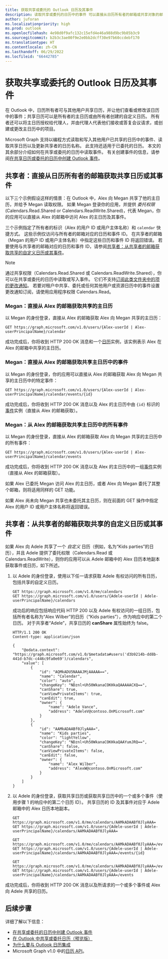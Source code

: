 ```yaml
---
title: 获取共享或委托的 Outlook 日历及其事件
description: 读取共享或委托的日历中的事件 可以直接从日历所有者的邮箱或共享对象的邮箱中获取共享日历或事件。
author: juforan
ms.localizationpriority: high
ms.prod: outlook
ms.openlocfilehash: 4e98d0f9afc132c15efd4e46a988d9bc9b85b3c9
ms.sourcegitcommit: b2b3c3ae00f9e2e0bb2dcff30e97b60ccdebf170
ms.translationtype: HT
ms.contentlocale: zh-CN
ms.lasthandoff: 06/29/2022
ms.locfileid: "66442785"
---
```

# <a name="get-shared-or-delegated-outlook-calendar-and-its-events"></a>获取共享或委托的 Outlook 日历及其事件

在 Outlook 中，日历所有者可与其他用户共享日历，并让他们查看或修改该日历中的事件；共享日历可以是所有者的主日历或由所有者创建的自定义日历。 所有者还可以将主日历授权给代理人，并由代理人代表他们接收或答复会议请求，或创建或更改主日历中的项目。

Microsoft Graph 支持以编程方式读取和写入其他用户已共享的日历中的事件、读取共享日历以及更新共享者的日历名称。 此支持还适用于已委托的日历。 本文的其余部分介绍如何在共享或委托的日历中读取事件。 有关创建事件的信息，请参阅[在共享日历或委托的日历中创建 Outlook 事件](outlook-create-event-in-shared-delegated-calendar.md)。

## <a name="sharee-get-a-shared-calendar-or-its-events-directly-from-calendar-owners-mailbox"></a>共享者：直接从日历所有者的邮箱获取共享日历或其事件

以下三个示例假设这样的情景：在 Outlook 中，Alex 向 Megan 共享了他的主日历，并给予 Megan 读取权限。 如果 Megan 登录你的应用，并提供 _委托权限_ (Calendars.Read.Shared or Calendars.ReadWrite.Shared)，代表 Megan，你的应用可以直接从 Alex 的邮箱中访问 Alex 的主日历及其事件。

三个示例指定了所有者的标识（Alex 的用户 ID 或用户主体名称）和 `calendar` 快捷方式。 这些示例仅访问与所有者的邮箱对应的日历和事件 ID。 在共享者的邮箱（Megan 的用户 ID 或用户主体名称）中指定这些日历和事件 ID 将返回错误。 若要使用与共享者的邮箱对应的日历和事件 ID，请参阅[共享者：从共享者的邮箱获取共享的自定义日历或其事件](#sharee-get-shared-custom-calendar-or-its-events-from-sharees-mailbox)。 

> [!NOTE]
> 通过共享权限（Calendars.Read.Shared 或 Calendars.ReadWrite.Shared），你可以在共享或委托的日历中读取或写入事件。 它们不支持[订阅此类文件夹中的项的更改通知](webhooks.md)。 若要对租户中共享、委托或任何其他用户或资源日历中的事件设置更改通知订阅，请使用应用程序权限 Calendars.Read。

### <a name="megan-get-the-shared-primary-calendar-directly-from-alex-mailbox"></a>Megan：直接从 Alex 的邮箱获取共享的主日历

以 Megan 的身份登录，直接从 Alex 的邮箱获取 Alex 向 Megan 共享的主日历：

<!-- { "blockType": "ignored" } -->
```http
GET https://graph.microsoft.com/v1.0/users/{Alex-userId | Alex-userPrincipalName}/calendar
```

成功完成后，你将收到 HTTP 200 OK 消息和一个[日历](/graph/api/resources/calendar)实例，该实例表示 Alex 在Alex 的邮箱中共享的主日历。

### <a name="megan-get-an-event-in-the-shared-primary-calendar-directly-from-alex-mailbox"></a>Megan：直接从 Alex 的邮箱获取共享主日历中的事件

以 Megan 的身份登录，你的应用可以直接从 Alex 的邮箱获取 Alex 向 Megan 共享的主日历中的特定事件：

<!-- { "blockType": "ignored" } -->
```http
GET https://graph.microsoft.com/v1.0/users/{Alex-userId | Alex-userPrincipalName}/calendar/events/{id}
```

成功完成后，你将收到 HTTP 200 OK 消息以及 Alex 的主日历中由 `{id}` 标识的[事件](/graph/api/resources/event)实例（直接从 Alex 的邮箱获取）。

### <a name="megan-get-all-the-events-in-the-shared-primary-calendar-from-alex-mailbox"></a>Megan：从 Alex 的邮箱获取共享主日历中的所有事件

以 Megan 的身份登录，直接从 Alex 的邮箱获取 Alex 向 Megan 共享的主日历中的所有事件：

<!-- { "blockType": "ignored" } -->
```http
GET https://graph.microsoft.com/v1.0/users/{Alex-userId | Alex-userPrincipalName}/calendar/events
```

成功完成后，你将收到 HTTP 200 OK 消息以及 Alex 的主日历中的一组[事件](/graph/api/resources/event)实例（直接从 Alex 的邮箱获取）。

如果 Alex 已委托 Megan 访问 Alex 的主日历，或者 Alex 向 Megan 委托了其整个邮箱，则将适用同样的 GET 功能。

如果 Alex 尚未向 Megan 共享也未委托其主日历，则在前面的 GET 操作中指定 Alex 的用户 ID 或用户主体名称将返回错误。 


## <a name="sharee-get-shared-custom-calendar-or-its-events-from-sharees-mailbox"></a>共享者：从共享者的邮箱获取共享的自定义日历或其事件

如果 Alex 向 Adele 共享了一个 _自定义_ 日历（例如，名为“Kids parties”的日历），并且 Adele 提供了委托权限（Calendars.Read 或 Calendars.ReadWrite），则你的应用可以从 Adele 邮箱中的 Alex 日历本地副本获取事件或日历，如下所述。

1. 以 Adele 的身份登录，使用以下任一请求获取 Adele 有权访问的所有日历，包括共享的自定义日历。

    <!-- {
      "blockType": "request",
      "name": "get_all_Adele_calendars"
    }-->
    ```http
    GET https://graph.microsoft.com/v1.0/me/calendars
    GET https://graph.microsoft.com/v1.0/users/{Adele-userId | Adele-userPrincipalName}/calendars
    ```

    成功后的响应包括响应代码 HTTP 200 以及 Adele 有权访问的一组日历，包括所有者名称为“Alex Wilber”的日历（“Kids parties”），作为响应中的第二个日历。 对于共享者“Adele”，共享日历的 **canShare** 属性始终为 false。

    <!-- {
      "blockType": "response",
      "name": "get_all_Adele_calendars",
      "truncated": true,
      "@odata.type": "microsoft.graph.calendar",
      "isCollection": true
    } -->
    ```http
    HTTP/1.1 200 OK
    Content-type: application/json

    {
        "@odata.context": "https://graph.microsoft.com/v1.0/$metadata#users('d3b9214b-dd8b-441d-b7dc-c446c9fa0e69')/calendars",
        "value": [
            {
                "id": "AQMkADU5NAAAJMjAAAAA==",
                "name": "Calendar",
                "color": "auto",
                "changeKey": "NDznl+Uh50WkanaCOKHkaQAAAAACXQ==",
                "canShare": true,
                "canViewPrivateItems": true,
                "canEdit": true,
                "owner": {
                    "name": "Adele Vance",
                    "address": "AdeleV@contoso.OnMicrosoft.com"
                }
            },
            {
                "id": "AAMkADAABf0JlyAAA=",
                "name": "Kids parties",
                "color": "lightYellow",
                "changeKey": "NDznl+Uh50WkanaCOKHkaQAAYumJRQ==",
                "canShare": false,
                "canViewPrivateItems": false,
                "canEdit": false,
                "owner": {
                    "name": "Alex Wilber",
                    "address": "AlexW@contoso.OnMicrosoft.com"
                }
            }
        ]
    }
    ```

2. 以 Adele 的身份登录，获取共享日历或获取共享日历中的一个或多个事件（使用步骤 1 的响应中的第二个日历 ID）。 共享日历的 ID 及其事件对应于 Adele 邮箱中的 Alex 日历本地副本。

    <!-- { "blockType": "ignored" } -->
    ```http
    GET https://graph.microsoft.com/v1.0/me/calendars/AAMkADAABf0JlyAAA=
    GET https://graph.microsoft.com/v1.0/users/{Adele-userId | Adele-userPrincipalName}/calendars/AAMkADAABf0JlyAAA=

    GET https://graph.microsoft.com/v1.0/me/calendars/AAMkADAABf0JlyAAA=/events/{id}
    GET https://graph.microsoft.com/v1.0/users/{Adele-userId | Adele-userPrincipalName}/calendars/AAMkADAABf0JlyAAA=/events/{id}

    GET https://graph.microsoft.com/v1.0/me/calendars/AAMkADAABf0JlyAAA=/events
    GET https://graph.microsoft.com/v1.0/users/{Adele-userId | Adele-userPrincipalName}/calendars/AAMkADAABf0JlyAAA=/events
    ```

成功完成后，你将收到 HTTP 200 OK 消息以及所请求的一个或多个事件或 Alex 向 Adele 共享的日历。

## <a name="next-steps"></a>后续步骤

详细了解以下信息：

- [在共享或委托的日历中创建 Outlook 事件](outlook-create-event-in-shared-delegated-calendar.md)
- [在 Outlook 中共享或委托日历（预览版）](outlook-share-or-delegate-calendar.md)
- [为什么要与 Outlook 日历集成](outlook-calendar-concept-overview.md)
- Microsoft Graph v1.0 中的[日历 API](/graph/api/resources/calendar?view=graph-rest-1.0&preserve-view=true)。
